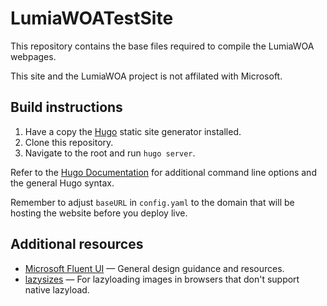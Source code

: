 # LumiaWOATestSite

This repository contains the base files required to compile the LumiaWOA webpages.

This site and the LumiaWOA project is not affilated with Microsoft.

## Build instructions
1. Have a copy the [Hugo](https://gohugo.io/) static site generator installed.
2. Clone this repository.
3. Navigate to the root and run `hugo server`.

Refer to the [Hugo Documentation](https://gohugo.io/documentation/) for additional command line options and the general Hugo syntax.

Remember to adjust `baseURL` in `config.yaml` to the domain that will be hosting the website before you deploy live.

## Additional resources
* [Microsoft Fluent UI](https://developer.microsoft.com/en-us/fluentui#/) — General design guidance and resources.
* [lazysizes](https://github.com/aFarkas/lazysizes) — For lazyloading images in browsers that don't support native lazyload.

